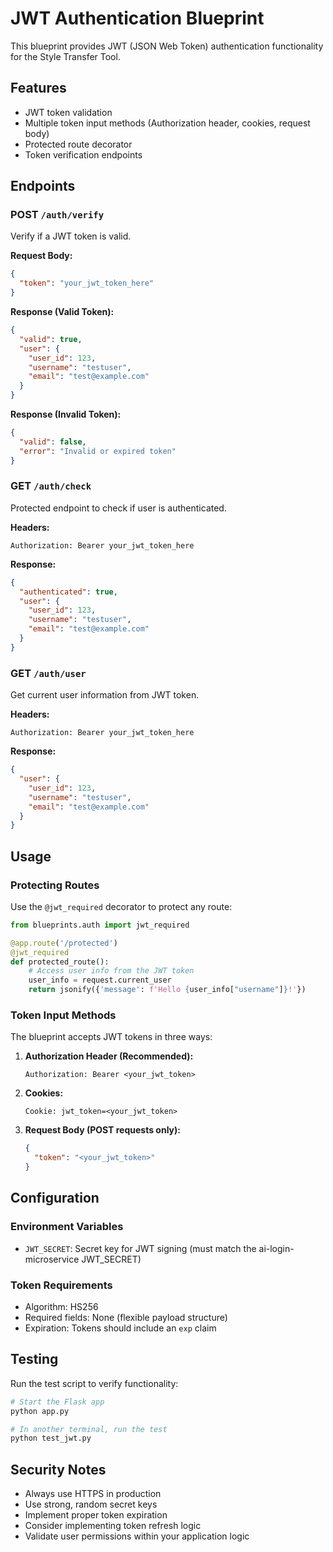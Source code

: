 # JWT Authentication Blueprint

This blueprint provides JWT (JSON Web Token) authentication functionality for the Style Transfer Tool.

## Features

- JWT token validation
- Multiple token input methods (Authorization header, cookies, request body)
- Protected route decorator
- Token verification endpoints

## Endpoints

### POST `/auth/verify`
Verify if a JWT token is valid.

**Request Body:**
```json
{
  "token": "your_jwt_token_here"
}
```

**Response (Valid Token):**
```json
{
  "valid": true,
  "user": {
    "user_id": 123,
    "username": "testuser",
    "email": "test@example.com"
  }
}
```

**Response (Invalid Token):**
```json
{
  "valid": false,
  "error": "Invalid or expired token"
}
```

### GET `/auth/check`
Protected endpoint to check if user is authenticated.

**Headers:**
```
Authorization: Bearer your_jwt_token_here
```

**Response:**
```json
{
  "authenticated": true,
  "user": {
    "user_id": 123,
    "username": "testuser",
    "email": "test@example.com"
  }
}
```

### GET `/auth/user`
Get current user information from JWT token.

**Headers:**
```
Authorization: Bearer your_jwt_token_here
```

**Response:**
```json
{
  "user": {
    "user_id": 123,
    "username": "testuser",
    "email": "test@example.com"
  }
}
```

## Usage

### Protecting Routes

Use the `@jwt_required` decorator to protect any route:

```python
from blueprints.auth import jwt_required

@app.route('/protected')
@jwt_required
def protected_route():
    # Access user info from the JWT token
    user_info = request.current_user
    return jsonify({'message': f'Hello {user_info["username"]}!'})
```

### Token Input Methods

The blueprint accepts JWT tokens in three ways:

1. **Authorization Header (Recommended):**
   ```
   Authorization: Bearer <your_jwt_token>
   ```

2. **Cookies:**
   ```
   Cookie: jwt_token=<your_jwt_token>
   ```

3. **Request Body (POST requests only):**
   ```json
   {
     "token": "<your_jwt_token>"
   }
   ```

## Configuration

### Environment Variables

- `JWT_SECRET`: Secret key for JWT signing (must match the ai-login-microservice JWT_SECRET)

### Token Requirements

- Algorithm: HS256
- Required fields: None (flexible payload structure)
- Expiration: Tokens should include an `exp` claim

## Testing

Run the test script to verify functionality:

```bash
# Start the Flask app
python app.py

# In another terminal, run the test
python test_jwt.py
```

## Security Notes

- Always use HTTPS in production
- Use strong, random secret keys
- Implement proper token expiration
- Consider implementing token refresh logic
- Validate user permissions within your application logic